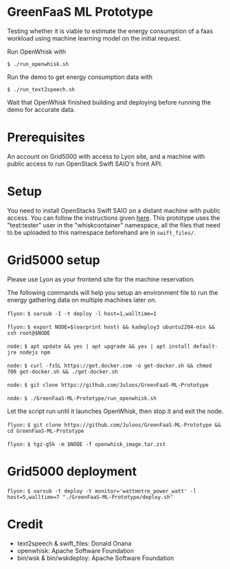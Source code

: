 # GreenFaaS ML Prototype
Testing whether it is viable to estimate the energy consumption of a faas workload using machine learning model on the initial request.

Run OpenWhisk with

    $ ./run_openwhisk.sh

Run the demo to get energy consumption data with

    $ ./run_text2speech.sh

Wait that OpenWhisk finished building and deploying before running the demo for accurate data.


# Prerequisites

An account on Grid5000 with access to Lyon site, and a machine with public access to run OpenStack Swift SAIO's front API.


# Setup
You need to install OpenStacks Swift SAIO on a distant machine with public access. You can follow the instructions given [here](https://docs.openstack.org/swift/latest/development_saio.html). This prototype uses the "test:tester" user in the "whiskcontainer" namespace, all the files that need to be uploaded to this namespace beforehand are in `swift_files/`.


# Grid5000 setup
Please use Lyon as your frontend site for the machine reservation.

The following commands will help you setup an environment file to run the energy gathering data on multiple machines later on.

`flyon:` `$ oarsub -I -t deploy -l host=1,walltime=1`

`flyon:` `$ export NODE=$(oarprint host) && kadeploy3 ubuntu2204-min && ssh root@$NODE`

`node:` `$ apt update && yes | apt upgrade && yes | apt install default-jre nodejs npm`

`node:` `$ curl -fsSL https://get.docker.com -o get-docker.sh && chmod 700 get-docker.sh && ./get-docker.sh`

`node:` `$ git clone https://github.com/Juloos/GreenFaaS-ML-Prototype`

`node:` `$ ./GreenFaaS-ML-Prototype/run_openwhisk.sh`

Let the script run until it launches OpenWhisk, then stop it and exit the node.

`flyon:` `$ git clone https://github.com/Juloos/GreenFaaS-ML-Prototype && cd GreenFaaS-ML-Prototype`

`flyon:` `$ tgz-g5k -m $NODE -f openwhisk_image.tar.zst`


# Grid5000 deployment

`flyon:` `$ oarsub -t deploy -t monitor='wattmetre_power_watt' -l host=5,walltime=7 "./GreenFaaS-ML-Prototype/deploy.sh"`


# Credit
- text2speech & swift_files: Donald Onana
- openwhisk: Apache Software Foundation
- bin/wsk & bin/wskdeploy: Apache Software Foundation 
